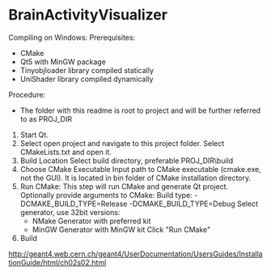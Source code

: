 BrainActivityVisualizer
=======================

Compiling on Windows:
Prerequisites:
- CMake
- Qt5 with MinGW package
- Tinyobjloader library compiled statically
- UniShader library compiled dynamically

Procedure:
- The folder with this readme is root to project and will be further referred
  to as PROJ_DIR

1. Start Qt.
2. Select open project and navigate to this project folder.
   Select CMakeLists.txt and open it.
3. Build Location
   Select build directory, preferable PROJ_DIR\build
4. Choose CMake Executable
   Input path to CMake executable (cmake.exe, not the GUI). It is located 
   in bin folder of CMake installation directory.
5. Run CMake: This step will run CMake and generate Qt project.
   Optionally provide arguments to CMake:
       Build type:
         -DCMAKE_BUILD_TYPE=Release
         -DCMAKE_BUILD_TYPE=Debug
    Select generator, use 32bit versions:
      - NMake Generator with preferred kit
      - MinGW Generator with MinGW kit
    Click "Run CMake"
6. Build

http://geant4.web.cern.ch/geant4/UserDocumentation/UsersGuides/InstallationGuide/html/ch02s02.html